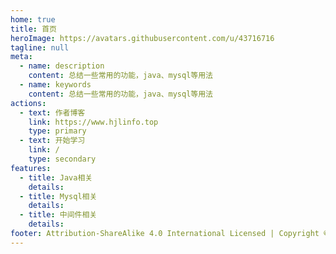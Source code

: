 ```yaml
---
home: true
title: 首页
heroImage: https://avatars.githubusercontent.com/u/43716716
tagline: null
meta:
  - name: description
    content: 总结一些常用的功能，java、mysql等用法
  - name: keywords
    content: 总结一些常用的功能，java、mysql等用法
actions:
  - text: 作者博客
    link: https://www.hjlinfo.top
    type: primary
  - text: 开始学习
    link: /
    type: secondary
features:
  - title: Java相关
    details:
  - title: Mysql相关
    details:
  - title: 中间件相关
    details:
footer: Attribution-ShareAlike 4.0 International Licensed | Copyright © 2023-present sting
---
```

